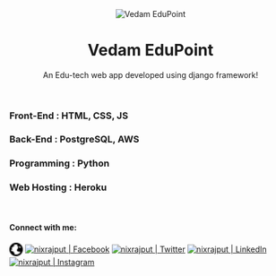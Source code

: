 <p align="center">
    <img width="100px"
        src="https://d1307y6zf828wb.cloudfront.net/static/img/logo.png" 
        align="center" alt="Vedam EduPoint" />
    <h1 align="center">Vedam EduPoint</h1>
    <p align="center">An Edu-tech web app developed using django framework!</p></p>

<br />

<h3>Front-End 		:	HTML, CSS, JS</h3>
<h3>Back-End 		: 	PostgreSQL, AWS</h3>
<h3>Programming 	    : 	Python</h3>
<h3>Web Hosting 	    : 	Heroku</h3>

<br />


<h4>Connect with me:</h4>

[<img align="center" alt="nixrajput" width="24px" src="https://raw.githubusercontent.com/iconic/open-iconic/master/svg/globe.svg" />][website]
[<img align="center" alt="nixrajput | Facebook" width="24px" src="https://cdn.jsdelivr.net/npm/simple-icons@v3/icons/facebook.svg" />][facebook]
[<img align="center" alt="nixrajput | Twitter" width="24px" src="https://cdn.jsdelivr.net/npm/simple-icons@v3/icons/twitter.svg" />][twitter]
[<img align="center" alt="nixrajput | LinkedIn" width="24px" src="https://cdn.jsdelivr.net/npm/simple-icons@v3/icons/linkedin.svg" />][linkedin]
[<img align="center" alt="nixrajput | Instagram" width="24px" src="https://cdn.jsdelivr.net/npm/simple-icons@v3/icons/instagram.svg" />][instagram]


[webdevplaylist]: https://github.com/nixrajput/vedam-edupoint
[website]: https://vedam-edupoint.herokuapp.com
[facebook]: https://facebook.com/nixrajput07
[twitter]: https://facebook.com/nixrajput07
[instagram]: https://instagram.com/nixrajput
[linkedin]: https://linkedin.com/in/nixrajput